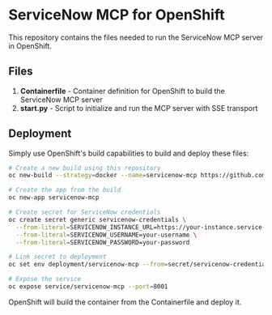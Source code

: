 # ServiceNow MCP for OpenShift

This repository contains the files needed to run the ServiceNow MCP server in OpenShift.

## Files

1. **Containerfile** - Container definition for OpenShift to build the ServiceNow MCP server
2. **start.py** - Script to initialize and run the MCP server with SSE transport

## Deployment

Simply use OpenShift's build capabilities to build and deploy these files:

```bash
# Create a new build using this repository
oc new-build --strategy=docker --name=servicenow-mcp https://github.com/rlopez133/servicenow-mcp-openshift.git

# Create the app from the build
oc new-app servicenow-mcp

# Create secret for ServiceNow credentials
oc create secret generic servicenow-credentials \
  --from-literal=SERVICENOW_INSTANCE_URL=https://your-instance.service-now.com/ \
  --from-literal=SERVICENOW_USERNAME=your-username \
  --from-literal=SERVICENOW_PASSWORD=your-password

# Link secret to deployment
oc set env deployment/servicenow-mcp --from=secret/servicenow-credentials

# Expose the service
oc expose service/servicenow-mcp --port=8001
```

OpenShift will build the container from the Containerfile and deploy it.
